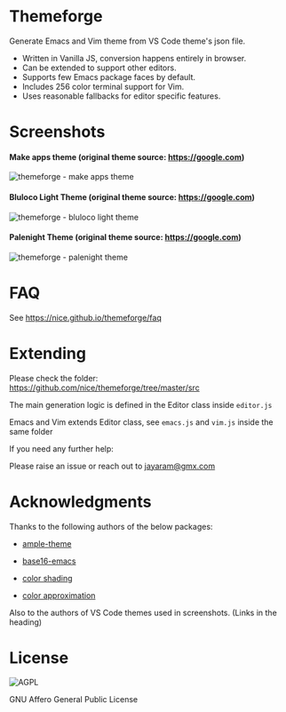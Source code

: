 # Themeforge

Generate Emacs and Vim theme from VS Code theme's json file.

- Written in Vanilla JS, conversion happens entirely in browser.
- Can be extended to support other editors.
- Supports few Emacs package faces by default.
- Includes 256 color terminal support for Vim.
- Uses reasonable fallbacks for editor specific features.

# Screenshots

#### Make apps theme (original theme source: https://google.com)
![themeforge - make apps theme](https://res.cloudinary.com/dur0cxkf0/image/upload/r_6/v1674029646/themeforge/themeforge-make-apps-theme_csfmgr.png "themeforge make apps theme")

#### Bluloco Light Theme (original theme source: https://google.com)
![themeforge - bluloco light theme](https://res.cloudinary.com/dur0cxkf0/image/upload/r_6/v1674029646/themeforge/themeforge-bluloco-light-theme_ujssoi.png "themeforge make apps theme")

#### Palenight Theme (original theme source: https://google.com)
![themeforge - palenight theme](https://res.cloudinary.com/dur0cxkf0/image/upload/r_6/v1674029646/themeforge/themeforge-palenight-theme_auwuqg.png "themeforge make apps theme")


# FAQ

See https://nice.github.io/themeforge/faq

# Extending

Please check the folder: https://github.com/nice/themeforge/tree/master/src

The main generation logic is defined in the Editor class inside `editor.js`

Emacs and Vim extends Editor class, see `emacs.js` and `vim.js` inside the same folder

If you need any further help:

Please raise an issue or reach out to jayaram@gmx.com

# Acknowledgments

Thanks to the following authors of the below packages:

- [ample-theme](https://github.com/jordonbiondo/ample-theme)

- [base16-emacs](https://github.com/tinted-theming/base16-emacs)

- [color shading](https://stackoverflow.com/a/62640342/2102830)

- [color approximation](https://stackoverflow.com/a/11770026/2102830)

Also to the authors of VS Code themes used in screenshots. (Links in the heading)

# License

![AGPL](https://res.cloudinary.com/dur0cxkf0/image/upload/v1673972387/themeforge/agplv3-with-text-162x68_q971qo.png "AGPL")

GNU Affero General Public License
